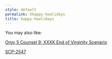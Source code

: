 ```yaml
---
style: default
permalink: Xhappy-howlidays
title: happy-howlidays
---
```

You may also like:

[Orgy 5 Counsel 9: XXXK End of Virginity Scenario](http://scp-wiki.net/orgy-5-counsel-9)

[SCP-2547](http://scp-wiki.net/scp-2547)
